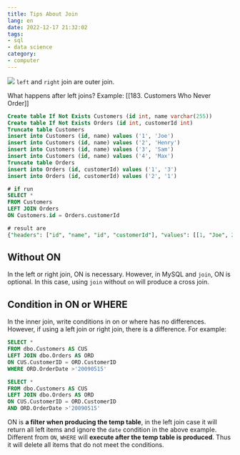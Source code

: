```yaml
---
title: Tips About Join
lang: en
date: 2022-12-17 21:32:02
tags:
- sql
- data science
category:
- computer
---
```


![](https://www.runoob.com/wp-content/uploads/2019/01/sql-join.png)
`left` and `right` join are outer join.

<!-- more -->

What happens after left joins? Example: [[183. Customers Who Never Order]]
```sql
Create table If Not Exists Customers (id int, name varchar(255))
Create table If Not Exists Orders (id int, customerId int)
Truncate table Customers
insert into Customers (id, name) values ('1', 'Joe')
insert into Customers (id, name) values ('2', 'Henry')
insert into Customers (id, name) values ('3', 'Sam')
insert into Customers (id, name) values ('4', 'Max')
Truncate table Orders
insert into Orders (id, customerId) values ('1', '3')
insert into Orders (id, customerId) values ('2', '1')

# if run
SELECT *
FROM Customers
LEFT JOIN Orders
ON Customers.id = Orders.customerId

# result are
{"headers": ["id", "name", "id", "customerId"], "values": [[1, "Joe", 2, 1], [2, "Henry", null, null], [3, "Sam", 1, 3], [4, "Max", null, null]]}
```
## Without ON
In the left or right join, ON is necessary. However, in MySQL and `join`, ON is optional. In this case, using `join` without `on` will produce a cross join.
## Condition in ON or WHERE
In the inner join, write conditions in on or where has no differences. However, if using a left join or right join, there is a difference. For example:
```sql
SELECT *
FROM dbo.Customers AS CUS 
LEFT JOIN dbo.Orders AS ORD 
ON CUS.CustomerID = ORD.CustomerID
WHERE ORD.OrderDate >'20090515'

SELECT *
FROM dbo.Customers AS CUS 
LEFT JOIN dbo.Orders AS ORD 
ON CUS.CustomerID = ORD.CustomerID
AND ORD.OrderDate >'20090515'
```
ON is **a filter when producing the temp table**, in the left join case it will return all left items and ignore the `date` condition in the above example. Different from `ON`, `WHERE` will **execute after the temp table is produced**. Thus it will delete all items that do not meet the conditions.